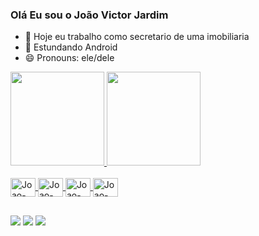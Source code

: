 ### Olá Eu sou o João Victor Jardim

- 🔭 Hoje eu trabalho como secretario de uma imobiliaria
- 🌱 Estundando Android
- 😄 Pronouns: ele/dele

 <div>
  <a href="https://github.com/devjoaojardim">
  <img height="150em" src="https://github-readme-stats.vercel.app/api?username=devjoaojardim&show_icons=true&theme=dark&include_all_commits=true&count_private=true"/>
  <img height="150em" src="https://github-readme-stats.vercel.app/api/top-langs/?username=devjoaojardim&layout=compact&langs_count=3&theme=dark"/>
</div>
<div style="display: inline_block"><br>
  <img align="center" alt="Joao-Android" height="30" width="40" src="https://cdn.jsdelivr.net/gh/devicons/devicon/icons/android/android-original-wordmark.svg">
  <img align="center" alt="Joao-Kt" height="30" width="40" src="https://cdn.jsdelivr.net/gh/devicons/devicon/icons/kotlin/kotlin-original.svg">
  <img align="center" alt="Joao-Java" height="30" width="40" src="https://cdn.jsdelivr.net/gh/devicons/devicon/icons/java/java-original.svg">
  <img align="center" alt="Joao-Firebase" height="30" width="40" src="https://cdn.jsdelivr.net/gh/devicons/devicon/icons/firebase/firebase-plain-wordmark.svg">
  
</div>
  
  
 ##    
  
<div>
  

  <a href="https://www.instagram.com/devjoaojardim/" target="_blank"><img src="https://img.shields.io/badge/-Instagram-%23E4405F?style=for-the-badge&logo=instagram&logoColor=white" target="_blank"></a>
 <a href="https://discord.gg/Fkun9Wks" target="_blank"><img src="https://img.shields.io/badge/Discord-7289DA?style=for-the-badge&logo=discord&logoColor=white" target="_blank"></a> 
  <a href="https://www.linkedin.com/in/jvictor-lobio/" target="_blank"><img src="https://img.shields.io/badge/-LinkedIn-%230077B5?style=for-the-badge&logo=linkedin&logoColor=white" target="_blank"></a> 
  
  
 
</div>

